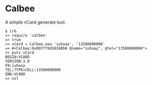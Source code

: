 # Calbee

A simple vCard generate tool.

```
$ irb
>> require 'calbee'
=> true
>> vCard = Calbee.new 'iuhoay', '13500000000'
=> #<Calbee:0x007ff9d10180b0 @name="iuhoay", @tel="13500000000">
>> puts vCard
BEGIN:VCARD
VERSION:3.0
FN:iuhoay
TEL;TYPE=CELL:13500000000
END:VCARD
=> nil
```
